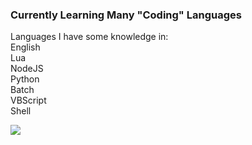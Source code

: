 ### Currently Learning Many "Coding" Languages
Languages I have some knowledge in:\
  English\
  Lua\
  NodeJS\
  Python\
  Batch\
  VBScript\
  Shell

![](https://gpvc.arturio.dev/coolgoagle)
